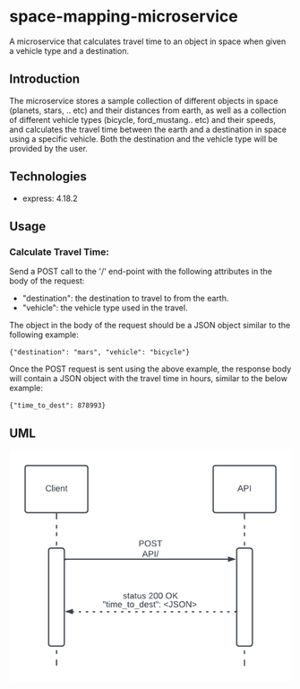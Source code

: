 # space-mapping-microservice

A microservice that calculates travel time to an object in space when given a vehicle type and a destination.

## Introduction
The microservice stores a sample collection of different objects in space (planets, stars, .. etc) and their distances from earth, as well as a collection of different vehicle types (bicycle, ford_mustang.. etc) and their speeds, and calculates the travel time between the earth and a destination in space using a specific vehicle.  Both the destination and the vehicle type will be provided by the user.

## Technologies
* express: 4.18.2

## Usage
### Calculate Travel Time:
Send a POST call to the '/' end-point with the following attributes in the body of the request:
* "destination": the destination to travel to from the earth.
* "vehicle": the vehicle type used in the travel.

The object in the body of the request should be a JSON object similar to the following example:
```
{"destination": "mars", "vehicle": "bicycle"}
```
Once the POST request is sent using the above example, the response body will contain a JSON object with the travel time in hours, similar to the below example:
```
{"time_to_dest": 878993}
```
## UML
![UML!](UML.png)